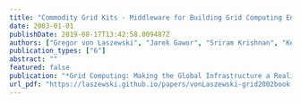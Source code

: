 ```yaml
---
title: "Commodity Grid Kits - Middleware for Building Grid Computing Environments"
date: 2003-01-01
publishDate: 2019-08-17T13:42:58.009487Z
authors: ["Gregor von Laszewski", "Jarek Gawor", "Sriram Krishnan", "Keith Jackson"]
publication_types: ["6"]
abstract: ""
featured: false
publication: "*Grid Computing: Making the Global Infrastructure a Reality*"
url_pdf: "https://laszewski.github.io/papers/vonLaszewski-grid2002book.pdf"
---
```


